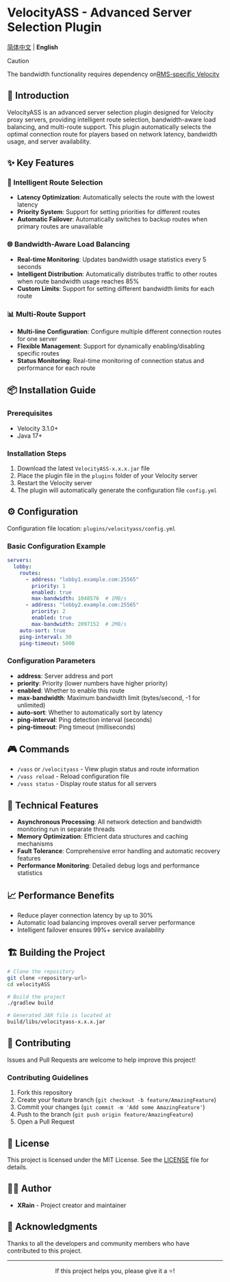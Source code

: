 # VelocityASS - Advanced Server Selection Plugin

[简体中文](README.md) | **English**

> [!CAUTION]
> The bandwidth functionality requires dependency on[RMS-specific Velocity](https://github.com/RMS-Server/Velocity)

## 🚀 Introduction

VelocityASS is an advanced server selection plugin designed for Velocity proxy servers, providing intelligent route selection, bandwidth-aware load balancing, and multi-route support. This plugin automatically selects the optimal connection route for players based on network latency, bandwidth usage, and server availability.

## ✨ Key Features

### 🎯 Intelligent Route Selection
- **Latency Optimization**: Automatically selects the route with the lowest latency
- **Priority System**: Support for setting priorities for different routes
- **Automatic Failover**: Automatically switches to backup routes when primary routes are unavailable

### 🌐 Bandwidth-Aware Load Balancing
- **Real-time Monitoring**: Updates bandwidth usage statistics every 5 seconds
- **Intelligent Distribution**: Automatically distributes traffic to other routes when route bandwidth usage reaches 85%
- **Custom Limits**: Support for setting different bandwidth limits for each route

### 📊 Multi-Route Support
- **Multi-line Configuration**: Configure multiple different connection routes for one server
- **Flexible Management**: Support for dynamically enabling/disabling specific routes
- **Status Monitoring**: Real-time monitoring of connection status and performance for each route

## 📦 Installation Guide

### Prerequisites
- Velocity 3.1.0+
- Java 17+

### Installation Steps
1. Download the latest `VelocityASS-x.x.x.jar` file
2. Place the plugin file in the `plugins` folder of your Velocity server
3. Restart the Velocity server
4. The plugin will automatically generate the configuration file `config.yml`

## ⚙️ Configuration

Configuration file location: `plugins/velocityass/config.yml`

### Basic Configuration Example

```yaml
servers:
  lobby:
    routes:
      - address: "lobby1.example.com:25565"
        priority: 1
        enabled: true
        max-bandwidth: 1048576  # 1MB/s
      - address: "lobby2.example.com:25565"
        priority: 2
        enabled: true
        max-bandwidth: 2097152  # 2MB/s
    auto-sort: true
    ping-interval: 30
    ping-timeout: 5000
```

### Configuration Parameters

- **address**: Server address and port
- **priority**: Priority (lower numbers have higher priority)
- **enabled**: Whether to enable this route
- **max-bandwidth**: Maximum bandwidth limit (bytes/second, -1 for unlimited)
- **auto-sort**: Whether to automatically sort by latency
- **ping-interval**: Ping detection interval (seconds)
- **ping-timeout**: Ping timeout (milliseconds)

## 🎮 Commands

- `/vass` or `/velocityass` - View plugin status and route information
- `/vass reload` - Reload configuration file
- `/vass status` - Display route status for all servers

## 🔧 Technical Features

- **Asynchronous Processing**: All network detection and bandwidth monitoring run in separate threads
- **Memory Optimization**: Efficient data structures and caching mechanisms
- **Fault Tolerance**: Comprehensive error handling and automatic recovery features
- **Performance Monitoring**: Detailed debug logs and performance statistics

## 📈 Performance Benefits

- Reduce player connection latency by up to 30%
- Automatic load balancing improves overall server performance
- Intelligent failover ensures 99%+ service availability

## 🏗️ Building the Project

```bash
# Clone the repository
git clone <repository-url>
cd velocityASS

# Build the project
./gradlew build

# Generated JAR file is located at
build/libs/velocityass-x.x.x.jar
```

## 🤝 Contributing

Issues and Pull Requests are welcome to help improve this project!

### Contributing Guidelines

1. Fork this repository
2. Create your feature branch (`git checkout -b feature/AmazingFeature`)
3. Commit your changes (`git commit -m 'Add some AmazingFeature'`)
4. Push to the branch (`git push origin feature/AmazingFeature`)
5. Open a Pull Request

## 📄 License

This project is licensed under the MIT License. See the [LICENSE](LICENSE) file for details.

## 👨‍💻 Author

- **XRain** - Project creator and maintainer

## 🙏 Acknowledgments

Thanks to all the developers and community members who have contributed to this project.

---

<div align="center">
  If this project helps you, please give it a ⭐️!
</div>